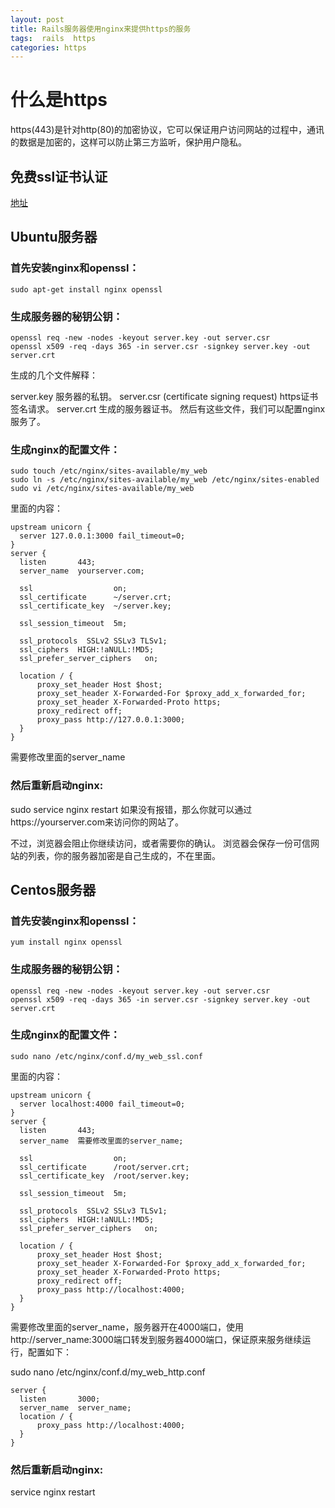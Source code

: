 ```yaml
---
layout: post
title: Rails服务器使用nginx来提供https的服务
tags:  rails  https
categories: https
---
```


# 什么是https
https(443)是针对http(80)的加密协议，它可以保证用户访问网站的过程中，通讯的数据是加密的，这样可以防止第三方监听，保护用户隐私。

##  免费ssl证书认证
[地址](https://www.startssl.com/)

## Ubuntu服务器
### 首先安装nginx和openssl：

```
sudo apt-get install nginx openssl

```
### 生成服务器的秘钥公钥：

```
openssl req -new -nodes -keyout server.key -out server.csr
openssl x509 -req -days 365 -in server.csr -signkey server.key -out server.crt

```
生成的几个文件解释：

server.key 服务器的私钥。
server.csr (certificate signing request) https证书签名请求。
server.crt 生成的服务器证书。
然后有这些文件，我们可以配置nginx服务了。

### 生成nginx的配置文件：

```
sudo touch /etc/nginx/sites-available/my_web
sudo ln -s /etc/nginx/sites-available/my_web /etc/nginx/sites-enabled
sudo vi /etc/nginx/sites-available/my_web

```
里面的内容：

```
upstream unicorn {
  server 127.0.0.1:3000 fail_timeout=0;
}
server {
  listen       443;
  server_name  yourserver.com;

  ssl                  on;
  ssl_certificate      ~/server.crt;
  ssl_certificate_key  ~/server.key;

  ssl_session_timeout  5m;

  ssl_protocols  SSLv2 SSLv3 TLSv1;
  ssl_ciphers  HIGH:!aNULL:!MD5;
  ssl_prefer_server_ciphers   on;

  location / {
      proxy_set_header Host $host;
      proxy_set_header X-Forwarded-For $proxy_add_x_forwarded_for;
      proxy_set_header X-Forwarded-Proto https;
      proxy_redirect off;
      proxy_pass http://127.0.0.1:3000;
  }
}
```
需要修改里面的server_name

### 然后重新启动nginx:

sudo service nginx restart
如果没有报错，那么你就可以通过https://yourserver.com来访问你的网站了。

不过，浏览器会阻止你继续访问，或者需要你的确认。 浏览器会保存一份可信网站的列表，你的服务器加密是自己生成的，不在里面。



## Centos服务器
### 首先安装nginx和openssl：

```
yum install nginx openssl

```
### 生成服务器的秘钥公钥：

```
openssl req -new -nodes -keyout server.key -out server.csr
openssl x509 -req -days 365 -in server.csr -signkey server.key -out server.crt

```

### 生成nginx的配置文件：

```
sudo nano /etc/nginx/conf.d/my_web_ssl.conf
```
里面的内容：

```
upstream unicorn {
  server localhost:4000 fail_timeout=0;
}
server {
  listen       443;
  server_name  需要修改里面的server_name;

  ssl                  on;
  ssl_certificate      /root/server.crt;
  ssl_certificate_key  /root/server.key;

  ssl_session_timeout  5m;

  ssl_protocols  SSLv2 SSLv3 TLSv1;
  ssl_ciphers  HIGH:!aNULL:!MD5;
  ssl_prefer_server_ciphers   on;

  location / {
      proxy_set_header Host $host;
      proxy_set_header X-Forwarded-For $proxy_add_x_forwarded_for;
      proxy_set_header X-Forwarded-Proto https;
      proxy_redirect off;
      proxy_pass http://localhost:4000;
  }
}

```
需要修改里面的server_name，服务器开在4000端口，使用http://server_name:3000端口转发到服务器4000端口，保证原来服务继续运行，配置如下：

sudo nano /etc/nginx/conf.d/my_web_http.conf
```
server {
  listen       3000;
  server_name  server_name;
  location / {
      proxy_pass http://localhost:4000;
  }
}
```


### 然后重新启动nginx:

 service nginx restart

